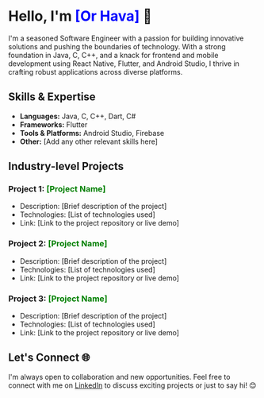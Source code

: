 # Hello, I'm <span style="color:blue">[Or Hava]</span> 👋

I'm a seasoned Software Engineer with a passion for building innovative solutions and pushing the boundaries of technology. With a strong foundation in Java, C, C++, and a knack for frontend and mobile development using React Native, Flutter, and Android Studio, I thrive in crafting robust applications across diverse platforms.

## Skills & Expertise
- **Languages:** Java, C, C++, Dart, C#
- **Frameworks:** Flutter
- **Tools & Platforms:** Android Studio, Firebase
- **Other:** [Add any other relevant skills here]

## Industry-level Projects

### Project 1: <span style="color:green">[Project Name]</span>
- Description: [Brief description of the project]
- Technologies: [List of technologies used]
- Link: [Link to the project repository or live demo]

### Project 2: <span style="color:green">[Project Name]</span>
- Description: [Brief description of the project]
- Technologies: [List of technologies used]
- Link: [Link to the project repository or live demo]

### Project 3: <span style="color:green">[Project Name]</span>
- Description: [Brief description of the project]
- Technologies: [List of technologies used]
- Link: [Link to the project repository or live demo]

## Let's Connect 🌐

I'm always open to collaboration and new opportunities. Feel free to connect with me on [LinkedIn](https://www.linkedin.com/in/yourprofile) to discuss exciting projects or just to say hi! 😊
